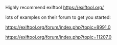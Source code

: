 Highly recommend exiftool https://exiftool.org/

lots of examples on their forum to get you started:

https://exiftool.org/forum/index.php?topic=8991.0

https://exiftool.org/forum/index.php?topic=11207.0
